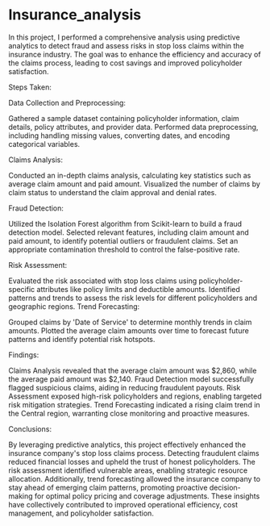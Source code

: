 # Insurance_analysis

In this project, I performed a comprehensive analysis using predictive analytics to detect fraud and assess risks in stop loss claims within the insurance industry. The goal was to enhance the efficiency and accuracy of the claims process, leading to cost savings and improved policyholder satisfaction.

Steps Taken:

Data Collection and Preprocessing:

Gathered a sample dataset containing policyholder information, claim details, policy attributes, and provider data.
Performed data preprocessing, including handling missing values, converting dates, and encoding categorical variables.

Claims Analysis:

Conducted an in-depth claims analysis, calculating key statistics such as average claim amount and paid amount.
Visualized the number of claims by claim status to understand the claim approval and denial rates.

Fraud Detection:

Utilized the Isolation Forest algorithm from Scikit-learn to build a fraud detection model.
Selected relevant features, including claim amount and paid amount, to identify potential outliers or fraudulent claims.
Set an appropriate contamination threshold to control the false-positive rate.

Risk Assessment:

Evaluated the risk associated with stop loss claims using policyholder-specific attributes like policy limits and deductible amounts.
Identified patterns and trends to assess the risk levels for different policyholders and geographic regions.
Trend Forecasting:

Grouped claims by 'Date of Service' to determine monthly trends in claim amounts.
Plotted the average claim amounts over time to forecast future patterns and identify potential risk hotspots.

Findings:

Claims Analysis revealed that the average claim amount was $2,860, while the average paid amount was $2,140.
Fraud Detection model successfully flagged suspicious claims, aiding in reducing fraudulent payouts.
Risk Assessment exposed high-risk policyholders and regions, enabling targeted risk mitigation strategies.
Trend Forecasting indicated a rising claim trend in the Central region, warranting close monitoring and proactive measures.

Conclusions:

By leveraging predictive analytics, this project effectively enhanced the insurance company's stop loss claims process. Detecting fraudulent claims reduced financial losses and upheld the trust of honest policyholders. The risk assessment identified vulnerable areas, enabling strategic resource allocation. Additionally, trend forecasting allowed the insurance company to stay ahead of emerging claim patterns, promoting proactive decision-making for optimal policy pricing and coverage adjustments. These insights have collectively contributed to improved operational efficiency, cost management, and policyholder satisfaction.
